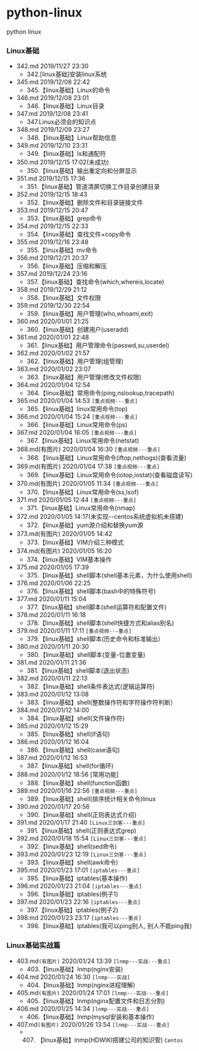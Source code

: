 # python-linux
python linux


### Linux基础
* 342.md  2019/11/27 23:30
    * 342.[linux基础]安装linux系统
* 345.md  2019/12/08 22:42
    * 345.【linux基础】Linux的命令
* 346.md  2019/12/08 23:01
    * 346.【linux基础】Linux目录
* 347.md  2019/12/08 23:41
    * 347.Linux必须会的知识点
* 348.md  2019/12/09 23:27
    * 348.【linux基础】Linux帮助信息
* 349.md  2019/12/10 23:31
    * 349.【linux基础】ls和通配符
* 350.md  2019/12/15 17:02(未成功)
    * 350.【linux基础】输出重定向和分屏显示
* 351.md  2019/12/15 17:36
    * 351.【linux基础】管道清屏切换工作目录创建目录
* 352.md  2019/12/15 18:43
    * 352.【linux基础】删除文件和目录链接文件
* 353.md  2019/12/15 20:47
    * 353.【linux基础】grep命令
* 354.md  2019/12/15 22:33
    * 354.【linux基础】查找文件+copy命令
* 355.md  2019/12/16 23:48
    * 355.【linux基础】mv命令
* 356.md  2019/12/21 20:37
    * 356.【linux基础】压缩和解压
* 357.md  2019/12/24 23:16
    * 357.【linux基础】查找命令(which,whereis,locate)
* 358.md  2019/12/29 21:12
    * 358.【linux基础】文件权限
* 359.md  2019/12/30 22:54
    * 359.【linux基础】用户管理(who,whoami,exit)
* 360.md  2020/01/01 21:25
    * 360.【linux基础】创建用户(useradd)
* 361.md  2020/01/01 22:48
    * 361.【linux基础】用户管理命令(passwd,su,userdel)
* 362.md  2020/01/02 21:57
    * 362.【linux基础】用户管理(组管理)
* 363.md  2020/01/02 23:07
    * 363.【linux基础】用户管理(修改文件权限)
* 364.md  2020/01/04 12:54
    * 364.【linux基础】常用命令(ping,nslookup,tracepath)
* 365.md  2020/01/04 14:53 `[重点视频---重点]`
    * 365.【linux基础】linux常用命令(top)
* 366.md  2020/01/04 15:24 `[重点视频---重点]`
    * 366.【linux基础】Linux常用命令(ps)
* 367.md  2020/01/04 16:05 `[重点视频---重点]`
    * 367.【linux基础】Linux常用命令(netstat)
* 368.md(有图片)  2020/01/04 16:30 `[重点视频---重点]`
    * 368.【linux基础】Linux常用命令(iftop,nethogs)(查看流量)
* 369.md(有图片)  2020/01/04 17:38 `[重点视频---重点]`
    * 369.【linux基础】Linux常用命令(iotop,iostat)(查看磁盘读写)
* 370.md(有图片)  2020/01/05 11:34 `[重点视频---重点]`
    * 370.【linux基础】Linux常用命令(ss,lsof)
* 371.md  2020/01/05 12:44 `[重点视频---重点]`
    * 371.【linux基础】Linux常用命令(nmap)
* 372.md  2020/01/05 14:17(未实现--centos系统虚拟机未搭建)
    * 372.【linux基础】yum源介绍和替换yum源
* 373.md(有图片)  2020/01/05 14:42
    * 373.【linux基础】VIM介绍三种模式
* 374.md(有图片)  2020/01/05 16:20
    * 374.【linux基础】VIM基本操作
* 375.md 2020/01/05 17:39
    * 375.【linux基础】shell脚本(shell基本元素，为什么使用shell)
* 376.md 2020/01/06 22:25
    * 376.【linux基础】shell脚本(bash中的特殊符号)
* 377.md 2020/01/11 15:04
    * 377.【linux基础】shell脚本(shell运算符和配置文件)
* 378.md 2020/01/11 16:18
    * 378.【linux基础】shell脚本(shell快捷方式和alias别名)
* 379.md 2020/01/11 17:11 `[重点视频---重点]`
    * 379.【linux基础】shell脚本(历史命令和标准输出）
* 380.md 2020/01/11 20:30
    * 380.【linux基础】shell脚本(变量-位置变量)
* 381.md 2020/01/11 21:36
    * 381.【linux基础】shell脚本(退出状态)
* 382.md 2020/01/11 22:13
    * 382.【linux基础】shell条件表达式(逻辑运算符)
* 383.md 2020/01/12 13:08
    * 383.【linux基础】shell(整数操作符和字符操作符判断）
* 384.md 2020/01/12 14:00
    * 384.【linux基础】shell(文件操作符)
* 385.md 2020/01/12 15:29
    * 385.【linux基础】shell(if语句)
* 386.md 2020/01/12 16:04
    * 386.【linux基础】shell(case语句)
* 387.md 2020/01/12 16:53
    * 387.【linux基础】shell(for循环)
* 388.md 2020/01/12 18:56 [常用功能]
    * 388.【linux基础】shell(function函数)
* 389.md 2020/01/16 22:56 `[重点视频---重点]`
    * 389.【linux基础】shell(排序统计相关命令)linux
* 390.md 2020/01/17 20:56
    * 390.【linux基础】shell(正则表达式介绍)
* 391.md 2020/01/17 21:40 `[Linux三剑客---重点]`
    * 391.【linux基础】shell(正则表达式grep)
* 392.md 2020/01/18 15:54 `[Linux三剑客---重点]`
    * 392.【linux基础】shell(sed命令)
* 393.md 2020/01/23 12:19 `[Linux三剑客---重点]`
    * 393.【linux基础】shell(awk命令)
* 395.md 2020/01/23 17:01 `[iptables---重点]`
    * 395.【linux基础】iptables(基本操作)
* 396.md 2020/01/23 21:04 `[iptables---重点]`
    * 396.【linux基础】iptables(例子1)
* 397.md 2020/01/23 22:16 `[iptables---重点]`
    * 397.【linux基础】iptables(例子2)
* 398.md 2020/01/23 23:17 `[iptables---重点]`
    * 398.【linux基础】iptables(我可以ping别人, 别人不能ping我)

### Linux基础实战篇
* 403.md`(有图片)` 2020/01/24 13:39 `[lnmp---实战---重点]`
    * 403.【linux基础】lnmp(nginx安装)
* 404.md 2020/01/24 16:30 `[lnmp---实战]`
    * 404.【linux基础】lnmp(nginx进程理解)
* 405.md`(有图片)` 2020/01/24 17:01 `[lnmp---实战---重点]`
    * 405.【linux基础】lnmp(nginx配置文件和日志分割)
* 406.md 2020/01/25 14:34 `[lnmp---实战---重点]`
    * 406.【linux基础】lnmp(mysql安装和基本操作)
* 407.md`(有图片)` 2020/01/26 13:54 `[lnmp---实战---重点]`
    * 407. 【linux基础】lnmp(HDWIKI搭建公司的知识管) `Centos`